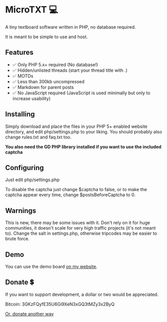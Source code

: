 # MicroTXT 💻

A tiny textboard software written in PHP, no database required.

It is meant to be simple to use and host.

## Features

* ✅ Only PHP 5.x+ required (No database!)
* ✅ Hidden/unlisted threads (start your thread title with .)
* ✅ MOTDs
* ✅ Less than 300kb uncompressed
* ✅ Markdown for parent posts
* ✅ No JavaScript required (JavaScript is used minimally but only to increase usability)

## Installing

Simply download and place the files in your PHP 5+ enabled website directory, and edit php/settings.php to your liking. You should probably also change rules.txt and faq.txt too.

**You also need the GD PHP library installed if you want to use the included captcha**

## Configuring

Just edit php/settings.php

To disable the captcha just change $captcha to false, or to make the captcha appear every time, change $postsBeforeCaptcha to 0.

## Warnings

This is new, there may be some issues with it.
Don't rely on it for huge communities, it doesn't scale for very high traffic projects (it's not meant to).
Change the salt in settings.php, otherwise tripcodes may be easier to brute force.

## Demo

You can use the demo board [on my website](https://chaoswebs.net/mt/).

## Donate 💲

If you want to support development, a dollar or two would be appreciated.

Bitcoin: 3GKzFQyfE35U6Gi9XeN3xGQ3tMZy3x2ByQ

[Or, donate another way](https://chaoswebs.net/?page=donate)
